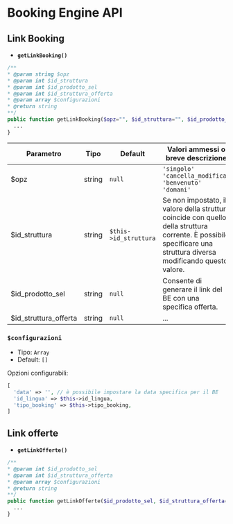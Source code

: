 # Booking Engine API

## Link Booking

- **`getLinkBooking()`**

```php
/**
* @param string $opz
* @param int $id_struttura
* @param int $id_prodotto_sel
* @param int $id_struttura_offerta
* @param array $configurazioni
* @return string
**/
public function getLinkBooking($opz="", $id_struttura="", $id_prodotto_sel="", $id_struttura_offerta="", $configurazioni = []) {
  ...
}
```

| Parametro             | Tipo   | Default               | Valori ammessi o breve descrizione                                                                                                                                 |
| --------------------- | ------ | --------------------- | ------------------------------------------------------------------------------------------------------------------------------------------------------------------ |
| $opz                  | string | `null`                | `'singolo'` `'cancella_modifica'` `'benvenuto'` `'domani'`                                                                                                         |
| $id_struttura         | string | `$this->id_struttura` | Se non impostato, il valore della struttura coincide con quello della struttura corrente. È possibile specificare una struttura diversa modificando questo valore. |
| $id_prodotto_sel      | string | `null`                | Consente di generare il link del BE con una specifica offerta.                                                                                                     |
| $id_struttura_offerta | string | `null`                | ...                                                                                                                                                                |

<h3><code>$configurazioni</code></h3>

- Tipo: `Array`
- Default: `[]`

Opzioni configurabili:

```php
[
  'data' => '', // è possibile impostare la data specifica per il BE
  'id_lingua' => $this->id_lingua,
  'tipo_booking' => $this->tipo_booking,
]
```

## Link offerte <Badge type="warning" text="Da completare" />

- **`getLinkOfferte()`**

```php
/**
* @param int $id_prodotto_sel
* @param int $id_struttura_offerta
* @param array $configurazioni
* @return string
**/
public function getLinkOfferte($id_prodotto_sel, $id_struttura_offerta="", $configurazioni = []) {
  ...
}
```
